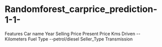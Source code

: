 # Randomforest_carprice_prediction-1-1-
Features
Car name 
Year
Selling Price
Present Price
Kms Driven --Kilometers
Fuel Type --petrol/diesel
Seller_Type
Transmission
